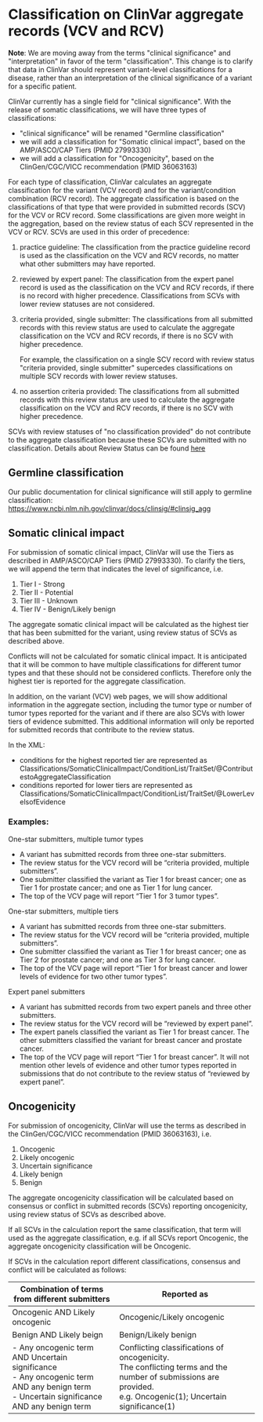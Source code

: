 # Classification on ClinVar aggregate records (VCV and RCV)


**Note**: We are moving away from the terms "clinical significance" and "interpretation" in favor of the term "classification". This change is to clarify
that data in ClinVar should represent variant-level classifications for a disease, rather than an interpretation of the clinical significance of a variant
for a specific patient.


ClinVar currently has a single field for "clinical significance". With the release of somatic classifications, we will have three types of classifications:
- "clinical significance" will be renamed "Germline classification"
- we will add a classification for "Somatic clinical impact", based on the AMP/ASCO/CAP Tiers (PMID 27993330)
- we will add a classification for "Oncogenicity", based on the ClinGen/CGC/VICC recommendation (PMID 36063163)


For each type of classification, ClinVar calculates an aggregate classification for the variant (VCV record) and for the variant/condition combination 
(RCV record). The aggregate classification is based on the classifications of that type that were provided in submitted records (SCV) for the VCV or RCV
record. Some classifications are given more weight in the aggregation, based on the review status of each SCV represented in the VCV or RCV. 
SCVs are used in this order of precedence:

  1. practice guideline: The classification from the practice guideline record is used as the classification on the VCV and RCV records, 
     no matter what other submitters may have reported.
     

  2. reviewed by expert panel: The classification from the expert panel record is used as the classification on the VCV and RCV records, if there is no record with higher precedence. Classifications from SCVs with lower review statuses are not considered.


  3. criteria provided, single submitter: The classifications from all submitted records with this review status are used to calculate the aggregate classification on the VCV and RCV records, if there is no SCV with higher precedence.


     For example, the classification on a single SCV record with review status "criteria provided, single submitter" supercedes classifications on multiple SCV records with lower review statuses.


  4. no assertion criteria provided: The classifications from all submitted records with this review status are used to calculate the aggregate 
    classification on the VCV and RCV records, if there is no SCV with higher precedence.


SCVs with review statuses of "no classification provided" do not contribute to the aggregate classification because these SCVs are submitted with no classification. Details about Review Status can be found [here](ReviewStatus.md)


## Germline classification

Our public documentation for clinical significance will still apply to germline classification: 
https://www.ncbi.nlm.nih.gov/clinvar/docs/clinsig/#clinsig_agg


## Somatic clinical impact

For submission of somatic clinical impact, ClinVar will use the Tiers as described in AMP/ASCO/CAP Tiers (PMID 27993330). To clarify the tiers, we will 
append the term that indicates the level of significance, i.e.
  1. Tier I - Strong
  2. Tier II - Potential
  3. Tier III - Unknown
  4. Tier IV - Benign/Likely benign


The aggregate somatic clinical impact will be calculated as the highest tier that has been submitted for the variant, using review status of SCVs as described above.


Conflicts will not be calculated for somatic clinical impact. It is anticipated that it will be common to have multiple classifications for different tumor types and that these should not be considered conflicts. Therefore only the highest tier is reported for the aggregate classification. 

In addition, on the variant (VCV) web pages, we will show additional information in the aggregate section, including the tumor type or number of tumor types reported for the variant and if there are also SCVs with lower tiers of evidence submitted. This additional information will only be reported for submitted records that contribute to the review status.

In the XML:
-	conditions for the highest reported tier are represented as Classifications/SomaticClinicalImpact/ConditionList/TraitSet/@ContributestoAggregateClassification
-	conditions reported for lower tiers are represented as Classifications/SomaticClinicalImpact/ConditionList/TraitSet/@LowerLevelsofEvidence
### Examples:

One-star submitters, multiple tumor types
-	A variant has submitted records from three one-star submitters.
-	The review status for the VCV record will be “criteria provided, multiple submitters”.
-	One submitter classified the variant as Tier 1 for breast cancer; one as Tier 1 for prostate cancer; and one as Tier 1 for lung cancer.
-	The top of the VCV page will report “Tier 1 for 3 tumor types”.

One-star submitters, multiple tiers
-	A variant has submitted records from three one-star submitters.
-	The review status for the VCV record will be “criteria provided, multiple submitters”.
-	One submitter classified the variant as Tier 1 for breast cancer; one as Tier 2 for prostate cancer; and one as Tier 3 for lung cancer.
-	The top of the VCV page will report “Tier 1 for breast cancer and lower levels of evidence for two other tumor types”.

Expert panel submitters
-	A variant has submitted records from two expert panels and three other submitters.
-	The review status for the VCV record will be “reviewed by expert panel”.
-	The expert panels classified the variant as Tier 1 for breast cancer. The other submitters classified the variant for breast cancer and prostate cancer.
-	The top of the VCV page will report “Tier 1 for breast cancer”. It will not mention other levels of evidence and other tumor types reported in submissions that do not contribute to the review status of “reviewed by expert panel”.


## Oncogenicity

For submission of oncogenicity, ClinVar will use the terms as described in the ClinGen/CGC/VICC recommendation (PMID 36063163), i.e.
  1. Oncogenic
  2. Likely oncogenic
  3. Uncertain significance
  4. Likely benign
  5. Benign


The aggregate oncogenicity classification will be calculated based on consensus or conflict in submitted records (SCVs) reporting oncogenicity, using review status of SCVs as described above.

If all SCVs in the calculation report the same classification, that term will used as the aggregate classification, e.g. if all SCVs report Oncogenic, the aggregate oncogenicity classification will be Oncogenic.

If SCVs in the calculation report different classifications, consensus and conflict will be calculated as follows:


|   Combination of terms from different submitters	|  Reported as								|
|  ---------------------------------------------------------- | --------------------------------------------|
|   Oncogenic	AND Likely oncogenic			|  Oncogenic/Likely oncogenic						|
|   Benign AND Likely beign				|  Benign/Likely benign							|
|   - Any oncogenic term AND Uncertain significance<br> - Any oncogenic term AND any benign term <br> - Uncertain significance AND any benign term			|  Conflicting classifications of oncogenicity.	<br> The conflicting terms and the number of submissions are provided. <br>	e.g. Oncogenic(1); Uncertain significance(1)			|